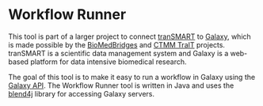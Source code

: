 # Workflow Runner


This tool is part of a larger project to connect [tranSMART](http://transmartfoundation.org/) to [Galaxy](https://usegalaxy.org/), which is made possible by the [BioMedBridges](http://www.biomedbridges.eu/) and [CTMM TraIT](http://www.ctmm-trait.nl/) projects. tranSMART is a scientific data management system and Galaxy is a web-based platform for data intensive biomedical research.

The goal of this tool is to make it easy to run a workflow in Galaxy using the [Galaxy API](https://wiki.galaxyproject.org/Events/GCC2013/TrainingDay/API). The Workflow Runner tool is written in Java and uses the [blend4j](https://github.com/jmchilton/blend4j) library for accessing Galaxy servers.
